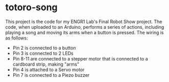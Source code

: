 # totoro-song
This project is the code for my ENGR1 Lab's Final Robot Show project. The code, when uploaded to an Arduino, performs a series of actions, including playing a song and moving its
arms when a button is pressed. The wiring is as follows:
<ul>
<li>Pin 2 is connected to a button</li>
<li>Pin 3 is connected to 2 LEDs</li>
<li>Pin 8-11 are connected to a stepper motor that is connected to a cardboard strip, making "arms"</li>
<li>Pin 4 is attached to a Servo motor</li>
<li>Pin 7 is connected to a Piezo buzzer</li></ul>
